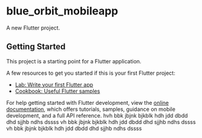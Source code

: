 # blue_orbit_mobileapp

A new Flutter project.

## Getting Started

This project is a starting point for a Flutter application.

A few resources to get you started if this is your first Flutter project:

- [Lab: Write your first Flutter app](https://docs.flutter.dev/get-started/codelab)
- [Cookbook: Useful Flutter samples](https://docs.flutter.dev/cookbook)

For help getting started with Flutter development, view the
[online documentation](https://docs.flutter.dev/), which offers tutorials,
samples, guidance on mobile development, and a full API reference.
hvh
bbk
jbjnk
bjkblk
hdh
jdd
dbdd
dhd
sjjhb
ndhs
dssss
vh
bbk
jbjnk
bjkblk
hdh
jdd
dbdd
dhd
sjjhb
ndhs
dssss
vh
bbk
jbjnk
bjkblk
hdh
jdd
dbdd
dhd
sjjhb
ndhs
dssss
